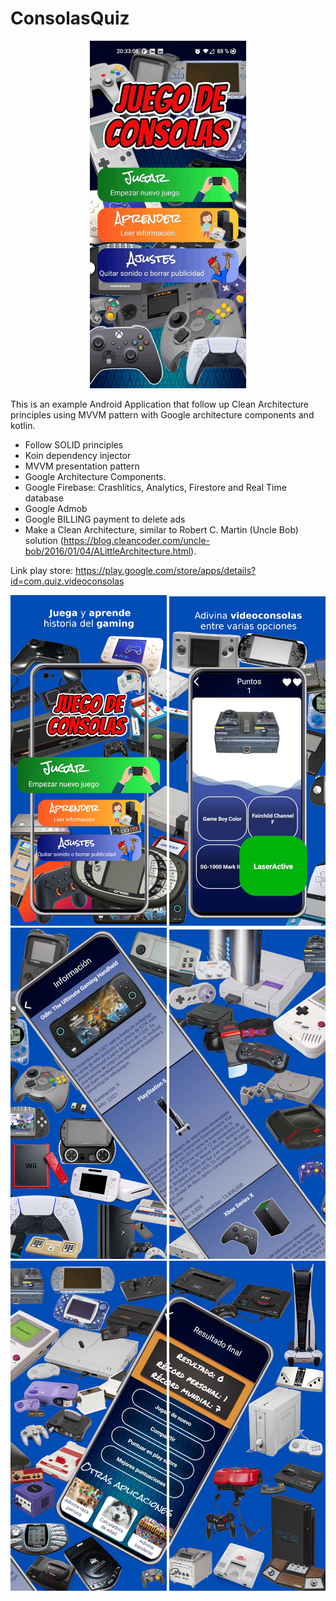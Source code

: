 # ConsolasQuiz

<p align="center">
    <img src="https://github.com/AlvaroQ/ConsolasQuiz/blob/main/capture/app.gif" width="250">
</p>


This is an example Android Application that follow up Clean Architecture principles using MVVM pattern with Google architecture components and kotlin.

- Follow SOLID principles
- Koin dependency injector
- MVVM presentation pattern
- Google Architecture Components.
- Google Firebase: Crashlitics, Analytics, Firestore and Real Time database
- Google Admob
- Google BILLING payment to delete ads
- Make a Clean Architecture, similar to Robert C. Martin (Uncle Bob) solution (https://blog.cleancoder.com/uncle-bob/2016/01/04/ALittleArchitecture.html).

Link play store: https://play.google.com/store/apps/details?id=com.quiz.videoconsolas

<p align="center">
<img src="https://github.com/AlvaroQ/ConsolasQuiz/blob/main/capture/ES_STORE_1.png" width="250">
<img src="https://github.com/AlvaroQ/ConsolasQuiz/blob/main/capture/ES_STORE_2.png" width="250">
<img src="https://github.com/AlvaroQ/ConsolasQuiz/blob/main/capture/ES_STORE_3.png" width="250">
<img src="https://github.com/AlvaroQ/ConsolasQuiz/blob/main/capture/ES_STORE_4.png" width="250">
<img src="https://github.com/AlvaroQ/ConsolasQuiz/blob/main/capture/ES_STORE_5.png" width="250">
<img src="https://github.com/AlvaroQ/ConsolasQuiz/blob/main/capture/ES_STORE_6.png" width="250">
</p>